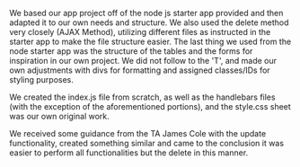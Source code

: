 We based our app project off of the node js starter app provided and then adapted it to our own needs and structure. We also used the delete method very closely (AJAX Method), utilizing different files as instructed in the starter app to make the file structure easier. The last thing we used from the node starter app was the structure of the tables and the forms for inspiration in our own project. We did not follow to the 'T', and made our own adjustments with divs for formatting and assigned classes/IDs for styling purposes.

We created the index.js file from scratch, as well as the handlebars files (with the exception of the aforementioned portions), and the style.css sheet was our own original work.

We received some guidance from the TA James Cole with the update functionality, created something similar and came to the conclusion it was easier to perform all functionalities but the delete in this manner.